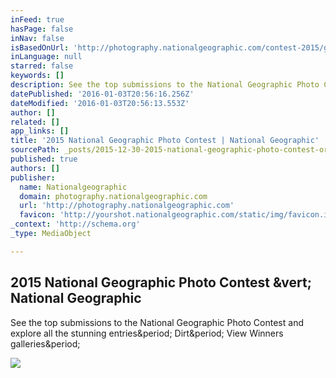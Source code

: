 ```yaml
---
inFeed: true
hasPage: false
inNav: false
isBasedOnUrl: 'http://photography.nationalgeographic.com/contest-2015/gallery/winners-all/1'
inLanguage: null
starred: false
keywords: []
description: See the top submissions to the National Geographic Photo Contest and explore all the stunning entries. Dirt. View Winners galleries.
datePublished: '2016-01-03T20:56:16.256Z'
dateModified: '2016-01-03T20:56:13.553Z'
author: []
related: []
app_links: []
title: '2015 National Geographic Photo Contest | National Geographic'
sourcePath: _posts/2015-12-30-2015-national-geographic-photo-contest-or-national-geographic.md
published: true
authors: []
publisher:
  name: Nationalgeographic
  domain: photography.nationalgeographic.com
  url: 'http://photography.nationalgeographic.com'
  favicon: 'http://yourshot.nationalgeographic.com/static/img/favicon.ico'
_context: 'http://schema.org'
_type: MediaObject

---
```

<article style=""><h1>2015 National Geographic Photo Contest &amp;vert; National Geographic</h1><p>See the top submissions to the National Geographic Photo Contest and explore all the stunning entries&amp;period; Dirt&amp;period; View Winners galleries&amp;period;</p><img src="http://yourshot.nationalgeographic.com/u/fQYSUbVfts-T7pS2VP2wnKyN8wxywmXtY0-FwsgxpCmdi2Uo0Q5SOM_q343vwdnE4CRVdet3x-UafX7I8ZMddnolHjYeXZyLgKw3UUqbHBsU_IaNKBvBmOvAdUZRdHM6rZ76hMyPD-T5RCJOL118wpQ7Afc64ueVAjsqEQmghgE0jArqs4RfhKN4VEpO2aNG-eebPPilyejlsecVxqJu/" /></article>